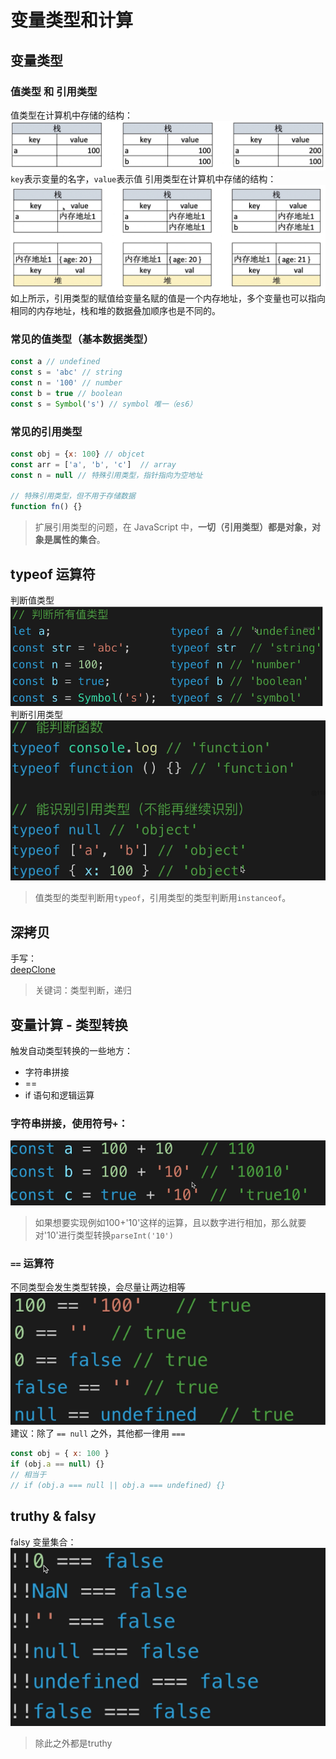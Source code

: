 # 变量类型和计算
## 变量类型
### 值类型 和 引用类型
值类型在计算机中存储的结构：  
![](images/2020-04-16-14-39-27.png)  
`key`表示变量的名字，`value`表示值
引用类型在计算机中存储的结构：  
![](images/2020-04-16-14-41-39.png)  
如上所示，引用类型的赋值给变量名赋的值是一个内存地址，多个变量也可以指向相同的内存地址，栈和堆的数据叠加顺序也是不同的。

### 常见的值类型（基本数据类型）
```javascript
const a // undefined
const s = 'abc' // string
const n = '100' // number
const b = true // boolean
const s = Symbol('s') // symbol 唯一（es6）
```

### 常见的引用类型
```javascript
const obj = {x: 100} // objcet
const arr = ['a', 'b', 'c']  // array
const n = null // 特殊引用类型，指针指向为空地址

// 特殊引用类型，但不用于存储数据
function fn() {}
```
> 扩展引用类型的问题，在 JavaScript 中，**一切（引用类型）都是对象，对象是属性的集合**。
## typeof 运算符
判断值类型  
![](images/2020-04-16-14-55-28.png)  
判断引用类型  
![](images/2020-04-16-14-56-05.png)  
> 值类型的类型判断用`typeof`，引用类型的类型判断用`instanceof`。
## 深拷贝
手写：  
[deepClone](../code/deepClone.js)
> 关键词：类型判断，递归

## 变量计算 - 类型转换
触发自动类型转换的一些地方：
- 字符串拼接
- ==
- if 语句和逻辑运算  

### 字符串拼接，使用符号`+`：  
![](images/2020-04-16-14-59-30.png)  
> 如果想要实现例如100+'10'这样的运算，且以数字进行相加，那么就要对'10'进行类型转换`parseInt('10')`

### `==` 运算符
不同类型会发生类型转换，会尽量让两边相等  
![](images/2020-04-16-15-02-58.png)  
建议：除了 `== null` 之外，其他都一律用 `===`  
```javascript
const obj = { x: 100 }
if (obj.a == null) {}
// 相当于
// if (obj.a === null || obj.a === undefined) {}
```

## truthy & falsy
falsy 变量集合：  
![](images/2020-04-16-15-12-46.png)
> 除此之外都是truthy